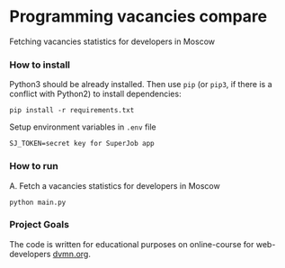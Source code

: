 # Programming vacancies compare

Fetching vacancies statistics for developers in Moscow

### How to install

Python3 should be already installed. 
Then use `pip` (or `pip3`, if there is a conflict with Python2) to install dependencies:
```
pip install -r requirements.txt
```
Setup environment variables in `.env` file
```
SJ_TOKEN=secret key for SuperJob app
```

### How to run

A. Fetch a vacancies statistics for developers in Moscow
```
python main.py
```

### Project Goals

The code is written for educational purposes on online-course for web-developers [dvmn.org](https://dvmn.org/).